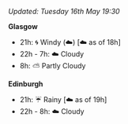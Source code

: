 *Updated: Tuesday 16th May 19:30*

**Glasgow**

* 21h: :cyclone: Windy (:cloud:) [:cloud: as of 18h]
* 22h - 7h: :cloud: Cloudy
* 8h: :partly_sunny: Partly Cloudy

**Edinburgh**

* 21h: :umbrella: Rainy [:cloud: as of 19h]
* 22h - 8h: :cloud: Cloudy
